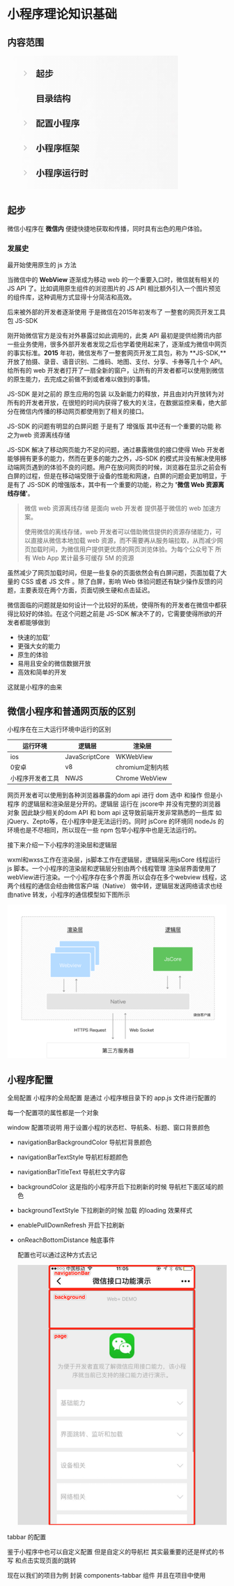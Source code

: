 # 小程序理论知识基础



## 内容范围



![image-20210225082619605](小程序理论知识基础.assets/image-20210225082619605.png)

## 起步



微信小程序在 **微信内** 便捷快捷地获取和传播，同时具有出色的用户体验。 



### 发展史

最开始使用原生的 js 方法 

当微信中的 **WebView** 逐渐成为移动 web 的一个重要入口时，微信就有相关的 JS API 了。比如调用原生组件的浏览图片的  JS API 相比额外引入一个图片预览的组件库，这种调用方式显得十分简洁和高效。



后来被外部的开发者逐渐使用 于是微信在2015年初发布了 一整套的网页开发工具包 JS-SDK 

刚开始微信官方是没有对外暴露过如此调用的，此类 API 最初是提供给腾讯内部一些业务使用，很多外部开发者发现之后也学着使用起来了，逐渐成为微信中网页的事实标准。**2015** 年初，微信发布了一整套网页开发工具包，称为 **JS-SDK,**开放了拍摄、录音、语音识别、二维码、地图、支付、分享、卡券等几十个 API。给所有的 web 开发者打开了一扇全新的窗户，让所有的开发者都可以使用到微信的原生能力，去完成之前做不到或者难以做到的事情。

JS-SDK 是对之前的 原生应用的包装 以及新能力的释放，并且由对内开放转为对所有的开发者开放，在很短的时间内获得了极大的关注，在数据监控来看，绝大部分在微信内传播的移动网页都使用到了相关的接口。

JS-SDK 的问题有明显的白屏问题 于是有了 增强版 其中还有一个重要的功能  称之为web 资源离线存储



JS-SDK 解决了移动网页能力不足的问题，通过暴露微信的接口使得  Web 开发者能够拥有更多的能力，然而在更多的能力之外，JS-SDK 的模式并没有解决使用移动端网页遇到的体验不良的问题。用户在放问网页的时候，浏览器在显示之前会有白屏的过程，但是在移动端受限于设备的性能和网速，白屏的问题会更加明显，于是有了 JS-SDK 的增强版本，其中有一个重要的功能，称之为 **'微信 Web 资源离线存储'**。

> 微信 web 资源离线存储 是面向 web 开发者 提供基于微信的 web 加速方案。
>
> 使用微信的离线存储，web 开发者可以借助微信提供的资源存储能力，可以直接从微信本地加载 web 资源，而不需要再从服务端拉取，从而减少网页加载时间，为微信用户提供更优质的网页浏览体验。为每个公众号下 所有 Web App 累计最多可缓存 5M 的资源

虽然减少了网页加载时间，但是一些复杂的页面依然会有白屏问题，页面加载了大量的 CSS 或者 JS  文件 。除了白屏，影响 Web 体验问题还有缺少操作反馈的问题，主要表现在两个方面，页面切换生硬和点击延迟。

微信面临的问题就是如何设计一个比较好的系统，使得所有的开发者在微信中都获得比较好的体验。在这个问题之前是 JS-SDK 解决不了的，它需要使得所欲的开发者都能够做到

- 快速的加载‘
- 更强大女的能力
- 原生的体验
- 易用且安全的微信数据开放
- 高效和简单的开发

这就是小程序的由来

## 微信小程序和普通网页版的区别

小程序在在三大运行环境中运行的区别

| 运行环境         | 逻辑层         | 渲染层           |
| ---------------- | -------------- | ---------------- |
| ios              | JavaScriptCore | WKWebView        |
| 0安卓            | v8             | chromium定制内核 |
| 小程序开发者工具 | NWJS           | Chrome WebView   |

网页开发者可以使用到各种浏览器暴露的dom api 进行 dom 选中 和操作 但是小程序 的逻辑层和渲染层是分开的。逻辑层 运行在 jscore中 并没有完整的浏览器对象 因此缺少相关的dom API 和 bom api 这导致前端开发非常熟悉的一些库 如 jQuery、Zepto等，在小程序中是无法运行的。同时 jsCore 的环境同 nodeJs 的环境也是不尽相同，所以现在一些 npm 包早小程序中也是无法运行的。

接下来介绍一下小程序的渲染层和逻辑层

wxml和wxss工作在渲染层，js脚本工作在逻辑层，逻辑层采用jsCore 线程运行 js 脚本。一个小程序的渲染层和逻辑层分别由两个线程管理 渲染层界面使用了webView进行渲染。一个小程序存在多个界面 所以会存在多个webview 线程，这两个线程的通信会经由微信客户端（Native） 做中转，逻辑层发送网络请求也经由native 转发，小程序的通信模型如下图所示



![image-20210225113825010](小程序理论知识基础.assets/image-20210225113825010.png)



## 小程序配置

全局配置 小程序的全局配置 是通过 小程序根目录下的 app.js 文件进行配置的

每一个配置项的属性都是一个对象

window 配置项说明 用于设置小程的状态栏、导航条、标题、窗口背景颜色

- navigationBarBackgroundColor 导航栏背景颜色

- navigationBarTextStyle 导航栏标题颜色

- navigationBarTitleText  导航栏文字内容

- backgroundColor 这是指的小程序开启下拉刷新的时候 导航栏下面区域的颜色

- backgroundTextStyle 下拉刷新的时候 加载 的loading 效果样式

- enablePullDownRefresh 开启下拉刷新 

- onReachBottomDistance 触底事件

  配置也可以通过这种方式去记

  ![小程序window配置例子](小程序理论知识基础.assets/window配置.jpg)



tabbar 的配置

鉴于小程序中也可以自定义配置 但是自定义的导航栏 其实最重要的还是样式的书写 和点击实现页面的跳转

现在以我们的项目为例 封装 components-tabbar 组件 并且在项目中使用

